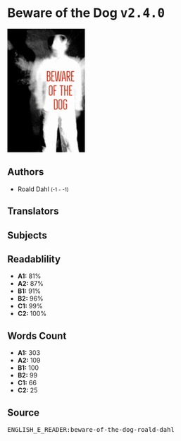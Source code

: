 # Beware of the Dog <kbd>v2.4.0</kbd>

![](./cover.medium.jpg "")

## Authors


 - Roald Dahl <small>(-1 - -1)</small>

## Translators



## Subjects



## Readablility


 - **A1:** 81%
 - **A2:** 87%
 - **B1:** 91%
 - **B2:** 96%
 - **C1:** 99%
 - **C2:** 100%

## Words Count


 - **A1:** 303
 - **A2:** 109
 - **B1:** 100
 - **B2:** 99
 - **C1:** 66
 - **C2:** 25

## Source


<kbd>ENGLISH_E_READER:beware-of-the-dog-roald-dahl</kbd>

